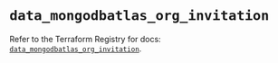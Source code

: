 # `data_mongodbatlas_org_invitation`

Refer to the Terraform Registry for docs: [`data_mongodbatlas_org_invitation`](https://registry.terraform.io/providers/mongodb/mongodbatlas/1.17.0/docs/data-sources/org_invitation).
